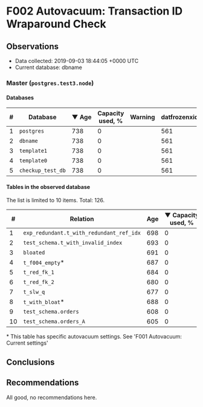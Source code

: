 # F002 Autovacuum: Transaction ID Wraparound Check #

## Observations ##
- Data collected: 2019-09-03 18:44:05 +0000 UTC
- Current database: dbname




### Master (`postgres.test3.node`) ###


#### Databases ####


| \# | Database | &#9660;&nbsp;Age | Capacity used, % | Warning | datfrozenxid |
|--|--------|-----|------------------|---------|--------------|
| 1 |`postgres`|738 |0 |  |561 |
| 2 |`dbname`|738 |0 |  |561 |
| 3 |`template1`|738 |0 |  |561 |
| 4 |`template0`|738 |0 |  |561 |
| 5 |`checkup_test_db`|738 |0 |  |561 |


#### Tables in the observed database ####
The list is limited to 10 items. Total: 126.

| \# | Relation | Age | &#9660;&nbsp;Capacity used, % | Warning |rel_relfrozenxid | toast_relfrozenxid |
|---|-------|-----|------------------|---------|-----------------|--------------------|
| 1 |`exp_redundant.t_with_redundant_ref_idx` |698 |0 |  |601 |0 |
| 2 |`test_schema.t_with_invalid_index` |693 |0 |  |606 |0 |
| 3 |`bloated` |691 |0 |  |608 |0 |
| 4 |`t_f004_empty`\* |687 |0 |  |612 |0 |
| 5 |`t_red_fk_1` |684 |0 |  |615 |0 |
| 6 |`t_red_fk_2` |680 |0 |  |619 |0 |
| 7 |`t_slw_q` |677 |0 |  |622 |0 |
| 8 |`t_with_bloat`\* |688 |0 |  |611 |0 |
| 9 |`test_schema.orders` |608 |0 |  |691 |0 |
| 10 |`test_schema.orders_A` |605 |0 |  |694 |0 |


\* This table has specific autovacuum settings. See 'F001 Autovacuum: Current settings'


## Conclusions ##
 


## Recommendations ##
  All good, no recommendations here.
 

